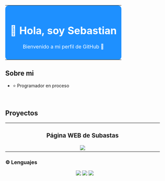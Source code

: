 <div align="center">

  <table>
    <tr>
      <td align="center" style="background-color:#1E90FF; color:white; border-radius:10px; padding:15px;">
        <h1>👋 Hola, soy Sebastian</h1>
        <p>Bienvenido a mi perfil de GitHub 🚀</p>
      </td>
    </tr>
  </table>

</div>

## Sobre mi

- ⭐ Programador en proceso 
<br>

## Proyectos

<table>
<tr>
<td width="50%">
<h3 align="center">Página WEB de Subastas</h3>
<div align="center">

<a href="https://github.com/J0Bastian/MercatBid" target="_blank">
<img src="https://img.shields.io/badge/C%C3%93DIGO-80ffaa?style=for-the-badge&logo=github&logoColor=black">
</a>

</div>
</td>
</tr>
</table>


### ⚙️ Lenguajes

<p align="center">
  <img src="https://img.shields.io/badge/HTML-%2040%25-orange?style=for-the-badge&logo=html5&logoColor=white" />
  <img src="https://img.shields.io/badge/Java-%2030%25-red?style=for-the-badge&logo=openjdk&logoColor=white" />
  <img src="https://img.shields.io/badge/Python-%2015%25-3776AB?style=for-the-badge&logo=python&logoColor=white" />
</p>
